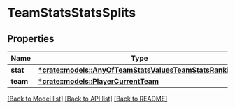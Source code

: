 # TeamStatsStatsSplits

## Properties

Name | Type | Description | Notes
------------ | ------------- | ------------- | -------------
**stat** | [***crate::models::AnyOfTeamStatsValuesTeamStatsRankings**](anyOf<TeamStatsValues,TeamStatsRankings>.md) |  | [optional] 
**team** | [***crate::models::PlayerCurrentTeam**](Player_currentTeam.md) |  | [optional] 

[[Back to Model list]](../README.md#documentation-for-models) [[Back to API list]](../README.md#documentation-for-api-endpoints) [[Back to README]](../README.md)


